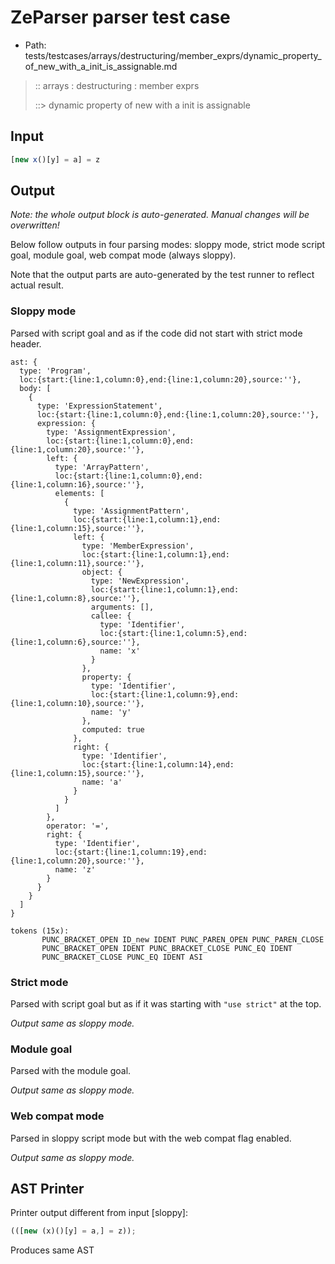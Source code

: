 # ZeParser parser test case

- Path: tests/testcases/arrays/destructuring/member_exprs/dynamic_property_of_new_with_a_init_is_assignable.md

> :: arrays : destructuring : member exprs
>
> ::> dynamic property of new with a init is assignable

## Input

`````js
[new x()[y] = a] = z
`````

## Output

_Note: the whole output block is auto-generated. Manual changes will be overwritten!_

Below follow outputs in four parsing modes: sloppy mode, strict mode script goal, module goal, web compat mode (always sloppy).

Note that the output parts are auto-generated by the test runner to reflect actual result.

### Sloppy mode

Parsed with script goal and as if the code did not start with strict mode header.

`````
ast: {
  type: 'Program',
  loc:{start:{line:1,column:0},end:{line:1,column:20},source:''},
  body: [
    {
      type: 'ExpressionStatement',
      loc:{start:{line:1,column:0},end:{line:1,column:20},source:''},
      expression: {
        type: 'AssignmentExpression',
        loc:{start:{line:1,column:0},end:{line:1,column:20},source:''},
        left: {
          type: 'ArrayPattern',
          loc:{start:{line:1,column:0},end:{line:1,column:16},source:''},
          elements: [
            {
              type: 'AssignmentPattern',
              loc:{start:{line:1,column:1},end:{line:1,column:15},source:''},
              left: {
                type: 'MemberExpression',
                loc:{start:{line:1,column:1},end:{line:1,column:11},source:''},
                object: {
                  type: 'NewExpression',
                  loc:{start:{line:1,column:1},end:{line:1,column:8},source:''},
                  arguments: [],
                  callee: {
                    type: 'Identifier',
                    loc:{start:{line:1,column:5},end:{line:1,column:6},source:''},
                    name: 'x'
                  }
                },
                property: {
                  type: 'Identifier',
                  loc:{start:{line:1,column:9},end:{line:1,column:10},source:''},
                  name: 'y'
                },
                computed: true
              },
              right: {
                type: 'Identifier',
                loc:{start:{line:1,column:14},end:{line:1,column:15},source:''},
                name: 'a'
              }
            }
          ]
        },
        operator: '=',
        right: {
          type: 'Identifier',
          loc:{start:{line:1,column:19},end:{line:1,column:20},source:''},
          name: 'z'
        }
      }
    }
  ]
}

tokens (15x):
       PUNC_BRACKET_OPEN ID_new IDENT PUNC_PAREN_OPEN PUNC_PAREN_CLOSE
       PUNC_BRACKET_OPEN IDENT PUNC_BRACKET_CLOSE PUNC_EQ IDENT
       PUNC_BRACKET_CLOSE PUNC_EQ IDENT ASI
`````

### Strict mode

Parsed with script goal but as if it was starting with `"use strict"` at the top.

_Output same as sloppy mode._

### Module goal

Parsed with the module goal.

_Output same as sloppy mode._

### Web compat mode

Parsed in sloppy script mode but with the web compat flag enabled.

_Output same as sloppy mode._

## AST Printer

Printer output different from input [sloppy]:

````js
(([new (x)()[y] = a,] = z));
````

Produces same AST
